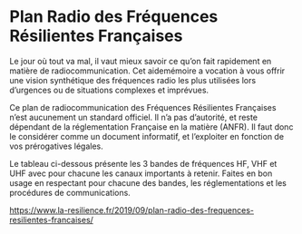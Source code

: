 # Plan Radio des Fréquences Résilientes Françaises

Le jour où tout va mal, il vaut mieux savoir ce qu’on fait rapidement en matière de radiocommunication. Cet aidemémoire a vocation à vous offrir une vision synthétique des fréquences radio les plus utilisées lors d’urgences ou de situations complexes et imprévues.

Ce plan de radiocommunication des Fréquences Résilientes Françaises n’est aucunement un standard officiel. Il n’a pas d’autorité, et reste dépendant de la réglementation Française en la matière (ANFR). Il faut donc le considérer comme un document informatif, et l’exploiter en fonction de vos prérogatives légales.

Le tableau ci-dessous présente les 3 bandes de fréquences HF, VHF et UHF avec pour chacune les canaux importants à retenir. Faites en bon usage en respectant pour chacune des bandes, les réglementations et les procédures de communications.

https://www.la-resilience.fr/2019/09/plan-radio-des-frequences-resilientes-francaises/

